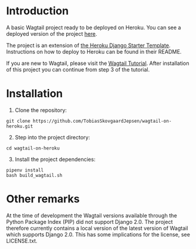 # Introduction
A basic Wagtail project ready to be deployed on Heroku. You can see a deployed version of the project [here](https://wagtail-on-heroku.herokuapp.com/).

The project is an extension of [the Heroku Django Starter Template](https://github.com/heroku/heroku-django-template). Instructions on how to deploy to Heroku can be found in their README.

If you are new to Wagtail, please visit the [Wagtail Tutorial](http://docs.wagtail.io/en/v1.13.1/getting_started/tutorial.html). After installation of this project you can continue from step 3 of the tutorial.

# Installation
1. Clone the repository:
```
git clone https://github.com/TobiasSkovgaardJepsen/wagtail-on-heroku.git
```

2. Step into the project directory:
```
cd wagtail-on-heroku
```

3. Install the project dependencies:
```
pipenv install
bash build_wagtail.sh
```

# Other remarks
At the time of development the Wagtail versions available through the Python Package Index (PIP) did not support Django 2.0. The project therefore currently contains a local version of the latest version of Wagtail which supports Django 2.0. This has some implications for the license, see LICENSE.txt.
